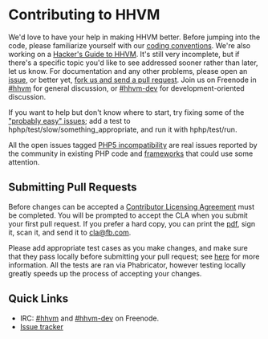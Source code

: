 # Contributing to HHVM

We'd love to have your help in making HHVM better. Before jumping into the code, please familiarize yourself with our [coding conventions](hphp/doc/coding-conventions.md). We're also working on a [Hacker's Guide to HHVM](hphp/doc/hackers-guide). It's still very incomplete, but if there's a specific topic you'd like to see addressed sooner rather than later, let us know. For documentation and any other problems, please open an [issue](http://github.com/facebook/hhvm/issues), or better yet, [fork us and send a pull request](https://github.com/facebook/hhvm/pulls). Join us on Freenode in [#hhvm](http://webchat.freenode.net/?channels=hhvm) for general discussion, or [#hhvm-dev](http://webchat.freenode.net/?channels=hhvm-dev) for development-oriented discussion.

If you want to help but don't know where to start, try fixing some of the ["probably easy" issues](https://github.com/facebook/hhvm/issues?q=is%3Aopen+is%3Aissue+label%3A%22probably+easy%22); add a test to hphp/test/slow/something_appropriate, and run it with hphp/test/run.

All the open issues tagged [PHP5 incompatibility](https://github.com/facebook/hhvm/issues?labels=php5+incompatibility&page=1&state=open) are real issues reported by the community in existing PHP code and [frameworks](https://github.com/facebook/hhvm/wiki/OSS-PHP-Frameworks-Unit-Testing:-General) that could use some attention.

## Submitting Pull Requests

Before changes can be accepted a [Contributor Licensing Agreement](http://code.facebook.com/cla) must be completed. You will be prompted to accept the CLA when you submit your first pull request. If you prefer a hard copy, you can print the [pdf](https://github.com/facebook/hhvm/raw/master/hphp/doc/FB_Individual_CLA.pdf), sign it, scan it, and send it to <cla@fb.com>.

Please add appropriate test cases as you make changes, and make sure that they pass locally before submitting your pull request; see [here](hphp/test/README.md) for more information. All the tests are ran via Phabricator, however testing locally greatly speeds up the process of accepting your changes.

## Quick Links

 * IRC: [#hhvm](http://webchat.freenode.net/?channels=hhvm) and [#hhvm-dev](http://webchat.freenode.net/?channels=hhvm-dev) on Freenode.
 * [Issue tracker](http://github.com/facebook/hhvm/issues)
